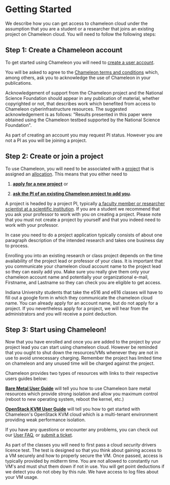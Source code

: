 # Getting Started

We describe how you can get access to chameleon cloud under the
assumption that you are a student or a researcher that joins an existing
project on Chameleon cloud. You will need to follow the following steps:

## Step 1: Create a Chameleon account

To get started using Chameleon you will need to [create a user
account](https://www.chameleoncloud.org/register).

You will be asked to agree to the [Chameleon terms and
conditions](https://www.chameleoncloud.org/terms/view/chameleon-user-terms/)
which, among others, ask you to acknowledge the use of Chameleon in your
publications.

Acknowledgement of support from the Chameleon project and the National
Science Foundation should appear in any publication of material, whether
copyrighted or not, that describes work which benefited from access to
Chameleon cyberinfrastructure resources. The suggested acknowledgement
is as follows: "Results presented in this paper were obtained using the
Chameleon testbed supported by the National Science Foundation".

As part of creating an account you may request PI status. However you
are not a PI as you will be joining a project.

## Step 2: Create or join a project

To use Chameleon, you will need to be associated with a
[project](https://www.chameleoncloud.org/docs/user-faq/#toc-how-do-i-apply-for-a-chameleon-project-)
that is assigned an
[allocation](https://www.chameleoncloud.org/docs/user-faq/#toc-what-are-the-project-allocation-sizes-and-limits-).
This means that you either need to

1.  **[apply for a new
    project](https://www.chameleoncloud.org/user/projects/new/)** or

2.  **[ask the PI of an existing Chameleon project to add
    you](https://www.chameleoncloud.org/docs/user-faq/#toc-my-pi-professor-colleague-already-has-a-chameleon-project-how-do-i-get-added-as-a-user-on-the-project-).**

A project is headed by a project PI, typically [a faculty member or
researcher scientist at a scientific
institution](https://www.chameleoncloud.org/docs/user-faq/#toc-who-is-eligible-to-be-chameleon-pi-and-how-do-i-make-sure-that-my-pi-status-is-reflected-in-my-profile-).
If you are a student we recommend that you ask your professor to work
with you on creating a project. Please note that you must not create a
project by yourself and that you indeed need to work with your
professor.

In case you need to do a project application typically consists of about
one paragraph description of the intended research and takes one
business day to process.

Enrolling you into an existing research or class project depends on the
time availability of the project lead or professor of your class. It is
important that you communicate your chameleon cloud account name to the
project lead so they can easily add you. Make sure you really give them
only your chameleon account name and potentially your organizational
e-mail, Firstname, and Lastname so they can check you are eligible to
get access.

Indiana University students that take the e516 and e616 classes will
have to fill out a google form in which they communicate the chameleon
cloud name. You can already apply for an account name, but do not apply
for a project. If you nevertheless apply for a project, we will hear
from the administrators and you will receive a point deduction.

## Step 3: Start using Chameleon!

Now that you have enrolled and once you are added to the project by your
project lead you can start using chameleon cloud. However be reminded
that you ought to shut down the resources/VMs whenever they are not in
use to avoid unnecessary charging. Remember the project has limited time
on chameleon and any unused time will be charged against the project.

Chameleon provides two types of resources with links to their respective
users guides below:

**[Bare Metal User
Guide](https://www.chameleoncloud.org/docs/bare-metal-user-guide-old/)**
will tell you how to use Chameleon bare metal resources which provide
strong isolation and allow you maximum control (reboot to new operating
system, reboot the kernel, etc.)

**[OpenStack KVM User
Guide](https://www.chameleoncloud.org/docs/user-guides/openstack-kvm-user-guide/)**
will tell you how to get started with Chameleon's OpenStack KVM cloud
which is a multi-tenant environment providing weak performance
isolation.

If you have any questions or encounter any problems, you can check out
our [User FAQ](https://www.chameleoncloud.org/docs/user-faq/), or
[submit a ticket](https://www.chameleoncloud.org/user/help/).

As part of the classes you will need to first pass a cloud *security*
drivers licence test. The test is designed so that you think about
gaining access to a VM securely and how to properly secure the VM. Once
passed, access is typically provided by midterm time. You are not
allowed to constantly run VM's and must shut them down if not in use.
You will get point deductions if we detect you do not obey by this rule.
We have access to log files about your VM usage.
